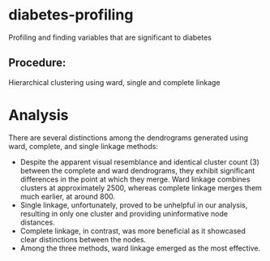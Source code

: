# diabetes-profiling

Profiling and finding variables that are significant to diabetes

## Procedure:
Hierarchical clustering using ward, single and complete linkage

# Analysis
There are several distinctions among the dendrograms generated using ward, complete, and 
single linkage methods:
- Despite the apparent visual resemblance and identical cluster count (3) between the 
complete and ward dendrograms, they exhibit significant differences in the point at which 
they merge. Ward linkage combines clusters at approximately 2500, whereas complete 
linkage merges them much earlier, at around 800.
- Single linkage, unfortunately, proved to be unhelpful in our analysis, resulting in only 
one cluster and providing uninformative node distances.
- Complete linkage, in contrast, was more beneficial as it showcased clear distinctions 
between the nodes.
- Among the three methods, ward linkage emerged as the most effective.
